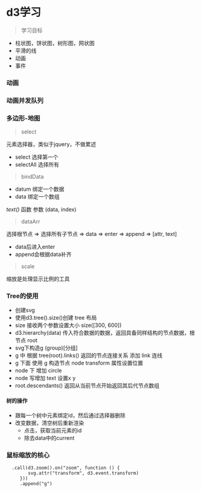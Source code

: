 # d3学习

> 学习目标

- 柱状图，饼状图，树形图，网状图
- 平滑的线
- 动画
- 事件


### 动画

### 动画并发队列

### 多边形-地图



> select

元素选择器，类似于jquery，不做累述
- select   选择第一个
- selectAll 选择所有


> bindData

- datum  绑定一个数据
- data   绑定一个数组

*text()* 函数 参数 (data, index)


> dataArr

选择根节点 => 选择所有子节点 => data => enter => append => [attr, text]

- data后进入enter
- append会根据data补齐

> scale 

缩放是处理显示比例的工具


### Tree的使用

- 创建svg
- 使用d3.tree().size()创建 tree 布局
- size 接收两个参数设置大小 size([300, 600])
- d3.hierarchy(data) 传入符合数据的数据，返回具备同样结构的节点数据，根节点 root
- svg下构造g (group)[分组] 
- g 中 根据 tree(root).links() 返回的节点连接关系 添加 link 连线 
- g 下面 使用 g 构造节点 node  transform 属性设置位置
- node 下 增加 circle
- node 写增加 text 设置x y
- root.descendants() 返回从当前节点开始返回其后代节点数组



#### 树的操作

- 跟每一个树中元素绑定id，然后通过选择器删除
- 改变数据，清空树后重新渲染
  - 点击，获取当前元素的id
  - 除去data中的current



### 鼠标缩放的核心

```
  .call(d3.zoom().on("zoom", function () {
        svg.attr("transform", d3.event.transform)
     }))
     .append("g")
```